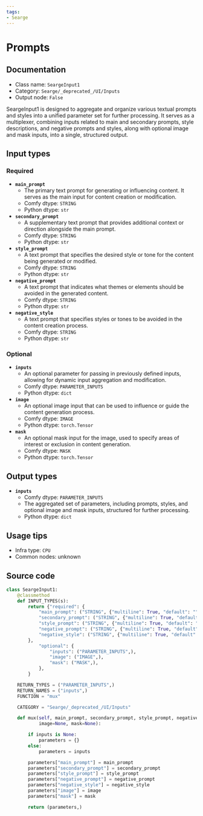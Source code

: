 ```yaml
---
tags:
- Searge
---
```


# Prompts
## Documentation
- Class name: `SeargeInput1`
- Category: `Searge/_deprecated_/UI/Inputs`
- Output node: `False`

SeargeInput1 is designed to aggregate and organize various textual prompts and styles into a unified parameter set for further processing. It serves as a multiplexer, combining inputs related to main and secondary prompts, style descriptions, and negative prompts and styles, along with optional image and mask inputs, into a single, structured output.
## Input types
### Required
- **`main_prompt`**
    - The primary text prompt for generating or influencing content. It serves as the main input for content creation or modification.
    - Comfy dtype: `STRING`
    - Python dtype: `str`
- **`secondary_prompt`**
    - A supplementary text prompt that provides additional context or direction alongside the main prompt.
    - Comfy dtype: `STRING`
    - Python dtype: `str`
- **`style_prompt`**
    - A text prompt that specifies the desired style or tone for the content being generated or modified.
    - Comfy dtype: `STRING`
    - Python dtype: `str`
- **`negative_prompt`**
    - A text prompt that indicates what themes or elements should be avoided in the generated content.
    - Comfy dtype: `STRING`
    - Python dtype: `str`
- **`negative_style`**
    - A text prompt that specifies styles or tones to be avoided in the content creation process.
    - Comfy dtype: `STRING`
    - Python dtype: `str`
### Optional
- **`inputs`**
    - An optional parameter for passing in previously defined inputs, allowing for dynamic input aggregation and modification.
    - Comfy dtype: `PARAMETER_INPUTS`
    - Python dtype: `dict`
- **`image`**
    - An optional image input that can be used to influence or guide the content generation process.
    - Comfy dtype: `IMAGE`
    - Python dtype: `torch.Tensor`
- **`mask`**
    - An optional mask input for the image, used to specify areas of interest or exclusion in content generation.
    - Comfy dtype: `MASK`
    - Python dtype: `torch.Tensor`
## Output types
- **`inputs`**
    - Comfy dtype: `PARAMETER_INPUTS`
    - The aggregated set of parameters, including prompts, styles, and optional image and mask inputs, structured for further processing.
    - Python dtype: `dict`
## Usage tips
- Infra type: `CPU`
- Common nodes: unknown


## Source code
```python
class SeargeInput1:
    @classmethod
    def INPUT_TYPES(s):
        return {"required": {
            "main_prompt": ("STRING", {"multiline": True, "default": ""}),
            "secondary_prompt": ("STRING", {"multiline": True, "default": ""}),
            "style_prompt": ("STRING", {"multiline": True, "default": ""}),
            "negative_prompt": ("STRING", {"multiline": True, "default": ""}),
            "negative_style": ("STRING", {"multiline": True, "default": ""}),
        },
            "optional": {
                "inputs": ("PARAMETER_INPUTS",),
                "image": ("IMAGE",),
                "mask": ("MASK",),
            },
        }

    RETURN_TYPES = ("PARAMETER_INPUTS",)
    RETURN_NAMES = ("inputs",)
    FUNCTION = "mux"

    CATEGORY = "Searge/_deprecated_/UI/Inputs"

    def mux(self, main_prompt, secondary_prompt, style_prompt, negative_prompt, negative_style, inputs=None,
            image=None, mask=None):

        if inputs is None:
            parameters = {}
        else:
            parameters = inputs

        parameters["main_prompt"] = main_prompt
        parameters["secondary_prompt"] = secondary_prompt
        parameters["style_prompt"] = style_prompt
        parameters["negative_prompt"] = negative_prompt
        parameters["negative_style"] = negative_style
        parameters["image"] = image
        parameters["mask"] = mask

        return (parameters,)

```
